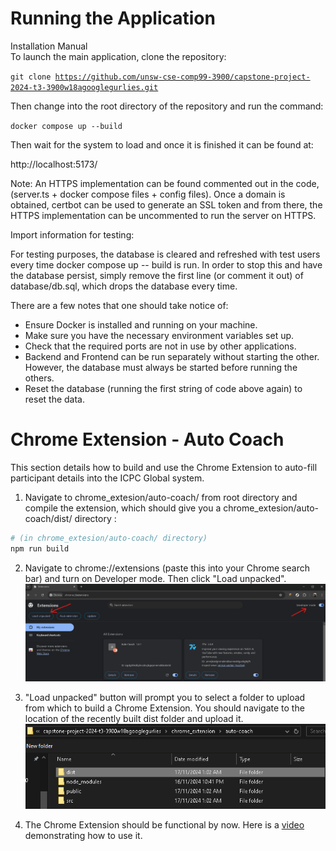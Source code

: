 # Running the Application
Installation Manual<br/>
To launch the main application, clone the repository:

<code>git clone https://github.com/unsw-cse-comp99-3900/capstone-project-2024-t3-3900w18agooglegurlies.git</code>


Then change into the root directory of the repository and run the command:

<code>docker compose up --build</code>


Then wait for the system to load and once it is finished it can be found at:

http://localhost:5173/


Note: An HTTPS implementation can be found commented out in the code, (server.ts + docker compose files + config files). Once a domain is obtained, certbot can be used to generate an SSL token and from there, the HTTPS implementation can be uncommented to run the server on HTTPS.

Import information for testing:

For testing purposes, the database is cleared and refreshed with test users every time docker compose up -- build is run. In order to stop this and have the database persist, simply remove the first line (or comment it out) of database/db.sql, which drops the database every time.


There are a few notes that one should take notice of:
- Ensure Docker is installed and running on your machine.
- Make sure you have the necessary environment variables set up.
- Check that the required ports are not in use by other applications.
- Backend and Frontend can be run separately without starting the other. However, the database must always be started before running the others.
- Reset the database (running the first string of code above again) to reset the data.

# Chrome Extension - Auto Coach
This section details how to build and use the Chrome Extension to auto-fill participant details into the ICPC Global system.

1. Navigate to chrome_extesion/auto-coach/ from root directory and compile the extension, which should give you a chrome_extesion/auto-coach/dist/ directory :
```bash
# (in chrome_extesion/auto-coach/ directory)
npm run build
```
2. Navigate to chrome://extensions (paste this into your Chrome search bar) and turn on Developer mode. Then click "Load unpacked".
![Chrome Extension](images/image-1.png)

3. "Load unpacked" button will prompt you to select a folder to upload from which to build a Chrome Extension. You should navigate to the location of the recently built dist folder and upload it.
![Loading dist/ folder](images/image-2.png)

4. The Chrome Extension should be functional by now. Here is a [video](https://drive.google.com/file/d/1xJ0_18Eu4yHZIVSpzBAizO9cungVHPIk/view?usp=sharing) demonstrating how to use it.
